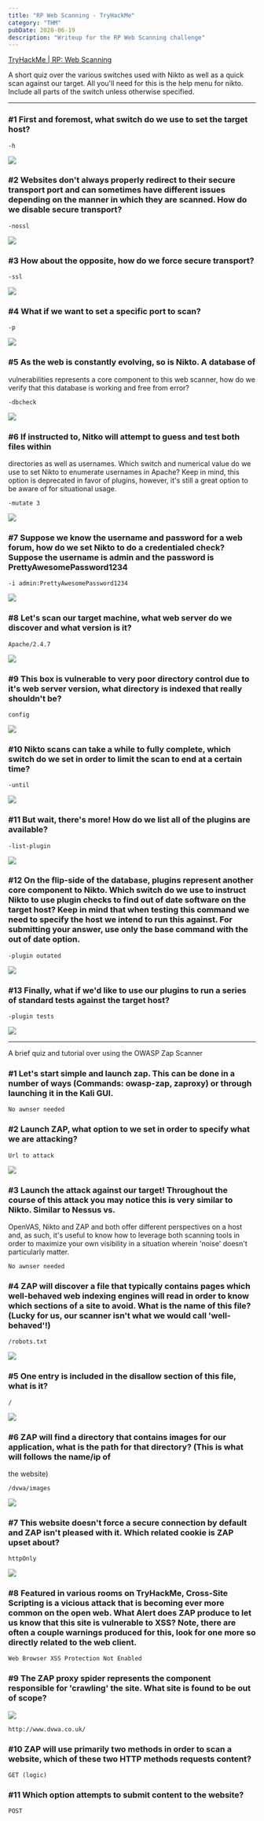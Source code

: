 ```yaml
---
title: "RP Web Scanning - TryHackMe"
category: "THM"
pubDate: 2020-06-19
description: "Writeup for the RP Web Scanning challenge"
---
```

[TryHackMe | RP: Web Scanning](https://tryhackme.com/room/rpwebscanning)

A short quiz over the various switches used with Nikto as well as a quick scan against our target. All you'll need for this is the help menu for nikto. Include all parts of the switch unless otherwise specified.

---

### #1 First and foremost, what switch do we use to set the target host?

```
-h
```

![](https://imgur.com/PSZSL2E.png)

### #2 Websites don't always properly redirect to their secure transport port and can sometimes have different issues depending on the manner in which they are scanned. How do we disable secure transport?

```
-nossl
```

![](https://imgur.com/uv9VtgE.png)

### #3 How about the opposite, how do we force secure transport?

```
-ssl
```

![](https://imgur.com/onlbrJL.png)

### #4 What if we want to set a specific port to scan?

```
-p
```

![](https://imgur.com/BWc33ta.png)

### #5 As the web is constantly evolving, so is Nikto. A database of

vulnerabilities represents a core component to this web scanner, how do
we verify that this database is working and free from error?

```
-dbcheck
```

![](https://imgur.com/MCdgB7b.png)

### #6 If instructed to, Nitko will attempt to guess and test both files within

directories as well as usernames. Which switch and numerical value do we use to set Nikto to enumerate usernames in Apache? Keep in mind, this option is deprecated in favor of plugins, however, it's still a great
option to be aware of for situational usage.

```
-mutate 3
```

![](https://imgur.com/d3bHgpa.png)

### #7 Suppose we know the username and password for a web forum, how do we set Nikto to do a credentialed check? Suppose the username is admin and the password is PrettyAwesomePassword1234

```
-i admin:PrettyAwesomePassword1234
```

![](https://imgur.com/nzo8Qsi.png)

### #8 Let's scan our target machine, what web server do we discover and what version is it?

```
Apache/2.4.7
```

![](https://imgur.com/T6kn7p7.png)

### #9 This box is vulnerable to very poor directory control due to it's web server version, what directory is indexed that really shouldn't be?

```
config
```

![](https://imgur.com/0ThZXh1.png)

### #10 Nikto scans can take a while to fully complete, which switch do we set in order to limit the scan to end at a certain time?

```
-until
```

![](https://imgur.com/Jecp0D4.png)

### #11 But wait, there's more! How do we list all of the plugins are available?

```
-list-plugin
```

![](https://imgur.com/76zbgL7.png)

### #12 On the flip-side of the database, plugins represent another core component to Nikto. Which switch do we use to instruct Nikto to use plugin checks to find out of date software on the target host? Keep in mind that when testing this command we need to specify the host we intend to run this against. For submitting your answer, use only the base command with the out of date option.

```
-plugin outated
```

![](https://imgur.com/kWA0cZ6.png)

### #13 Finally, what if we'd like to use our plugins to run a series of standard tests against the target host?

```
-plugin tests
```

![](https://imgur.com/b9bY8DX.png)

---

A brief quiz and tutorial over using the OWASP Zap Scanner

### #1 Let's start simple and launch zap. This can be done in a number of ways (Commands: owasp-zap, zaproxy) or through launching it in the Kali GUI.

```
No awnser needed
```

### #2 Launch ZAP, what option to we set in order to specify what we are attacking?

```
Url to attack
```

![](https://imgur.com/kNmCXtC.png)

### #3 Launch the attack against our target! Throughout the course of this attack you may notice this is very similar to Nikto. Similar to Nessus vs.

OpenVAS, Nikto and ZAP and both offer different perspectives on a host
and, as such, it's useful to know how to leverage both scanning tools in order to maximize your own visibility in a situation wherein 'noise'
doesn't particularly matter.

```
No awnser needed
```

### #4 ZAP will discover a file that typically contains pages which well-behaved web indexing engines will read in order to know which sections of a site to avoid. What is the name of this file? (Lucky for us, our scanner isn't what we would call 'well-behaved'!)

```
/robots.txt
```

![](https://imgur.com/NubBOtV.png)

### #5 One entry is included in the disallow section of this file, what is it?

```
/
```

![](https://imgur.com/KdHnPBX.png)

### #6 ZAP will find a directory that contains images for our application, what is the path for that directory? (This is what will follows the name/ip of

the website)

```
/dvwa/images
```

![](https://imgur.com/To9An3c.png)

### #7 This website doesn't force a secure connection by default and ZAP isn't pleased with it. Which related cookie is ZAP upset about?

```
httpOnly
```

![](https://imgur.com/A3rJmu1.png)

### #8 Featured in various rooms on TryHackMe, Cross-Site Scripting is a vicious attack that is becoming ever more common on the open web. What Alert does ZAP produce to let us know that this site is vulnerable to XSS? Note, there are often a couple warnings produced for this, look for one more so directly related to the web client.

```
Web Browser XSS Protection Not Enabled
```

### #9 The ZAP proxy spider represents the component responsible for 'crawling' the site. What site is found to be out of scope?

![](https://imgur.com/tvDsmRF.png)

```
http://www.dvwa.co.uk/
```

### #10 ZAP will use primarily two methods in order to scan a website, which of these two HTTP methods requests content?

```
GET (logic)
```

### #11 Which option attempts to submit content to the website?

```
POST
```


